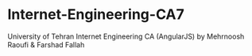 # Internet-Engineering-CA7
University of Tehran Internet Engineering CA (AngularJS) by Mehrnoosh Raoufi &amp; Farshad Fallah

